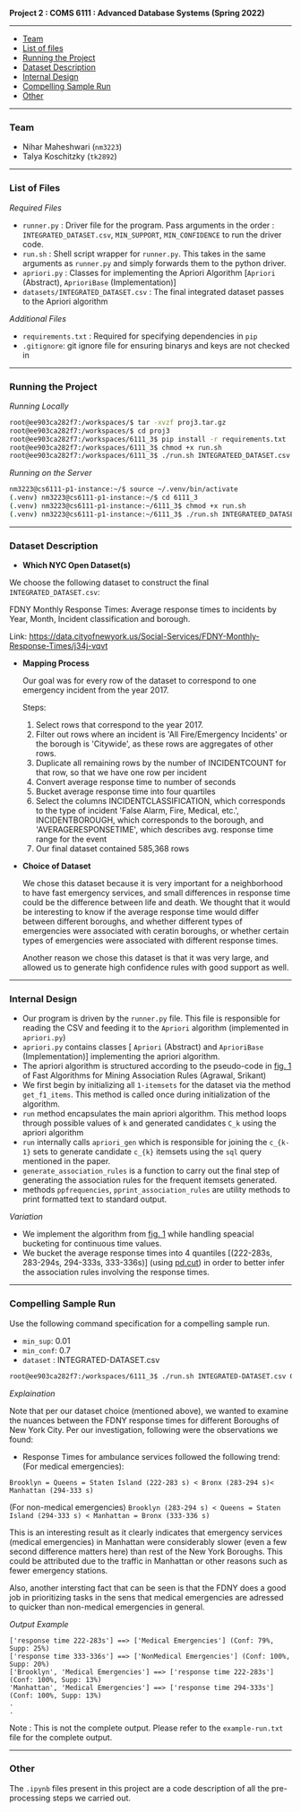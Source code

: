 **Project 2 : COMS 6111 : Advanced Database Systems (Spring 2022)**

---
  - [Team](#team)
  - [List of files](#files)
  - [Running the Project](#running)
  - [Dataset Description](#datasetdesc)
  - [Internal Design](#design)
  - [Compelling Sample Run](#compellingrun)
  - [Other](#other)

---

### Team
- Nihar Maheshwari (`nm3223`)
- Talya Koschitzky (`tk2892`)

---

### List of Files

*Required Files*

- `runner.py` : Driver file for the program. Pass arguments in the order : `INTEGRATED_DATASET.csv`, `MIN_SUPPORT`, `MIN_CONFIDENCE` to run the driver code.
- `run.sh` : Shell script wrapper for `runner.py`. This takes in the same arguments as `runner.py` and simply forwards them to the python driver.
- `apriori.py` : Classes for implementing the Apriori Algorithm [`Apriori` (Abstract), `AprioriBase` (Implementation)]
- `datasets/INTEGRATED_DATASET.csv` : The final integrated dataset passes to the Apriori algorithm

*Additional Files*

- `requirements.txt` : Required for specifying dependencies in `pip`
- `.gitignore`: git ignore file for ensuring binarys and keys are not checked in

---

### Running the Project

*Running Locally*

```zsh
root@ee903ca282f7:/workspaces/$ tar -xvzf proj3.tar.gz
root@ee903ca282f7:/workspaces/$ cd proj3
root@ee903ca282f7:/workspaces/6111_3$ pip install -r requirements.txt
root@ee903ca282f7:/workspaces/6111_3$ chmod +x run.sh
root@ee903ca282f7:/workspaces/6111_3$ ./run.sh INTEGRATEED_DATASET.csv <min_sup> <min_conf>
```

*Running on the Server*

```zsh
nm3223@cs6111-p1-instance:~/$ source ~/.venv/bin/activate
(.venv) nm3223@cs6111-p1-instance:~/$ cd 6111_3
(.venv) nm3223@cs6111-p1-instance:~/6111_3$ chmod +x run.sh
(.venv) nm3223@cs6111-p1-instance:~/6111_3$ ./run.sh INTEGRATEED_DATASET.csv <min_sup> <min_conf>
```

---

### Dataset Description

- **Which NYC Open Dataset(s)**

We choose the following dataset to construct the final `INTEGRATED_DATASET.csv`:

FDNY Monthly Response Times: Average response times to incidents by Year, Month, Incident classification and borough.

Link: https://data.cityofnewyork.us/Social-Services/FDNY-Monthly-Response-Times/j34j-vqvt


- **Mapping Process**
  
  Our goal was for every row of the dataset to correspond to one emergency incident from the year 2017. 

  Steps: 
  1. Select rows that correspond to the year 2017.  
  2. Filter out rows where an incident is 'All Fire/Emergency Incidents' or the borough is 'Citywide', as these rows are aggregates of other rows. 
  3. Duplicate all remaining rows by the number of INCIDENTCOUNT for that row, so that we have one row per incident
  4. Convert average response time to number of seconds
  5. Bucket average response time into four quartiles 
  6. Select the columns INCIDENTCLASSIFICATION, which corresponds to the type of incident 'False Alarm, Fire, Medical, etc.', INCIDENTBOROUGH, which corresponds to the borough, and 'AVERAGERESPONSETIME', which describes avg. response time range for the event
  7. Our final dataset contained 585,368 rows
    

- **Choice of Dataset**

  We chose this dataset because it is very important for a neighborhood to have fast emergency services, and small differences in response time could be the difference between life and death. We thought that it would be interesting to know if the average response time would differ between different boroughs, and whether different types of emergencies were associated with ceratin boroughs, or whether certain types of emergencies were associated with different response times. 
  
  Another reason we chose this dataset is that it was very large, and allowed us to generate high confidence rules with good support as well.  

---

### Internal Design

- Our program is driven by the `runner.py` file. This file is responsible for reading the CSV and feeding it to the `Apriori` algorithm (implemented in `apriori.py`)
- `apriori.py` contains classes [ `Apriori` (Abstract) and `AprioriBase` (Implementation)] implementing the apriori algorithm. 
- The apriori algorithm is structured according to the pseudo-code in [fig. 1](http://www.cs.columbia.edu/~gravano/Qual/Papers/agrawal94.pdf) of Fast Algorithms for Mining Association Rules (Agrawal, Srikant)
- We first begin by initializing all `1-itemsets` for the dataset via the method `get_f1_items`. This method is called once during initialization of the algorithm.
- `run` method encapsulates the main apriori algorithm. This method loops through possible values of `k` and generated candidates `C_k` using the apriori algorithm
- `run` internally calls `apriori_gen` which is responsible for joining the `c_{k-1}` sets to generate candidate `c_{k}` itemsets using the `sql` query mentioned in the paper.
- `generate_association_rules` is a function to carry out the final step of generating the association rules for the frequent itemsets generated. 
- methods `ppfrequencies`, `pprint_association_rules` are utility methods to print formatted text to standard output.

*Variation*
- We implement the algorithm from [fig. 1](http://www.cs.columbia.edu/~gravano/Qual/Papers/agrawal94.pdf) while handling speacial bucketing for continuous time values.
- We bucket the average response times into 4 quantiles [(222-283s, 283-294s, 294-333s, 333-336s)] (using [pd.cut](https://pandas.pydata.org/docs/reference/api/pandas.cut.html)) in order to better infer the association rules involving the response times.

---

### Compelling Sample Run

Use the following command specification for a compelling sample run.
- `min_sup`: 0.01
- `min_conf`: 0.7
- `dataset` : INTEGRATED-DATASET.csv

```zsh
root@ee903ca282f7:/workspaces/6111_3$ ./run.sh INTEGRATED-DATASET.csv 0.01 0.7
```
*Explaination*

Note that per our dataset choice (mentioned above), we wanted to examine the nuances between the FDNY response times for different Boroughs of New York City. Per our investigation, following were the observations we found:

- Response Times for ambulance services followed the following trend:
(For medical emergencies):

`Brooklyn = Queens = Staten Island (222-283 s) < Bronx (283-294 s)< Manhattan (294-333 s)`

(For non-medical emergencies)
`Brooklyn (283-294 s) < Queens = Staten Island (294-333 s) < Manhattan = Bronx (333-336 s)`



This is an interesting result as it clearly indicates that emergency services (medical emergencies) in Manhattan were considerably slower (even a few second difference matters here) than rest of the New York Boroughs. This could be attributed due to the traffic in Manhattan or other reasons such as fewer emergency stations.

Also, another intersting fact that can be seen is that the FDNY does a good job in prioritizing tasks in the sens that medical emergencies are adressed to quicker than non-medical emergencies in general.

*Output Example*
```
['response time 222-283s'] ==> ['Medical Emergencies'] (Conf: 79%, Supp: 25%)
['response time 333-336s'] ==> ['NonMedical Emergencies'] (Conf: 100%, Supp: 20%)
['Brooklyn', 'Medical Emergencies'] ==> ['response time 222-283s'] (Conf: 100%, Supp: 13%)
'Manhattan', 'Medical Emergencies'] ==> ['response time 294-333s'] (Conf: 100%, Supp: 13%)
.
.
```
Note : This is not the complete output. Please refer to the `example-run.txt` file for the complete output.

---

### Other

The `.ipynb` files present in this project are a code description of all the pre-processing steps we carried out.
